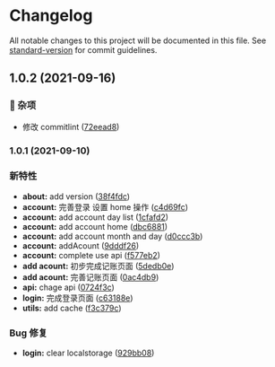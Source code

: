 # Changelog

All notable changes to this project will be documented in this file. See [standard-version](https://github.com/conventional-changelog/standard-version) for commit guidelines.

## 1.0.2 (2021-09-16)

### 🎫 杂项

- 修改 commitlint ([72eead8](https://github.com/ydfk/meow-accounts-mobile/commit/72eead8))

### 1.0.1 (2021-09-10)

### 新特性

- **about:** add version ([38f4fdc](https://github.com/ydfk/meow-accounts-mobile/commit/38f4fdca68fbc972b8ca1be10abd70c761c0b0ce))
- **account:** 完善登录 设置 home 操作 ([c4d69fc](https://github.com/ydfk/meow-accounts-mobile/commit/c4d69fc43ed344ea5db5baf4f61fb91585e389d2))
- **account:** add account day list ([1cfafd2](https://github.com/ydfk/meow-accounts-mobile/commit/1cfafd2081981e9ff3ce9c04c358fcdcb0b54d7b))
- **account:** add account home ([dbc6881](https://github.com/ydfk/meow-accounts-mobile/commit/dbc688148a1b0f26364bd50404e4adb1f16bdd55))
- **account:** add account month and day ([d0ccc3b](https://github.com/ydfk/meow-accounts-mobile/commit/d0ccc3b194e95404e0864343dec9150b02cb6fa3))
- **account:** addAcount ([9dddf26](https://github.com/ydfk/meow-accounts-mobile/commit/9dddf266907b142f17936cb5ee6fe0d529a1c652))
- **account:** complete use api ([f577eb2](https://github.com/ydfk/meow-accounts-mobile/commit/f577eb21e32d1bc87641000e92ba95e557601e91))
- **add acount:** 初步完成记账页面 ([5dedb0e](https://github.com/ydfk/meow-accounts-mobile/commit/5dedb0ea2b560f7bc39e3a162d94335b1538534f))
- **add acount:** 完善记账页面 ([0ac4db9](https://github.com/ydfk/meow-accounts-mobile/commit/0ac4db9b8f5aa635ee3eb901d58fba9638a09c25))
- **api:** chage api ([0724f3c](https://github.com/ydfk/meow-accounts-mobile/commit/0724f3c201a78f65da0756506ccc0dfd24eacf44))
- **login:** 完成登录页面 ([c63188e](https://github.com/ydfk/meow-accounts-mobile/commit/c63188e2deac36d20e4468982b57bdc307e0a43a))
- **utils:** add cache ([f3c379c](https://github.com/ydfk/meow-accounts-mobile/commit/f3c379cbd1ebc1ad66c6d441b68c2bdf60237543))

### Bug 修复

- **login:** clear localstorage ([929bb08](https://github.com/ydfk/meow-accounts-mobile/commit/929bb080dbf6817d48f74db571ff81546d941b31))
